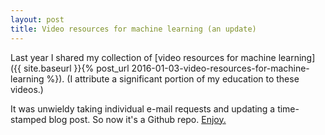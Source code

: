 ```yaml
---
layout: post
title: Video resources for machine learning (an update)
---
```


Last year I shared my collection of [video resources for
machine learning]({{ site.baseurl }}{% post_url 2016-01-03-video-resources-for-machine-learning %}). (I attribute a significant portion of my education to these videos.)

It was unwieldy taking individual e-mail requests and updating a
time-stamped blog post. So now it's a Github repo. [Enjoy.](https://github.com/dustinvtran/ml-videos)
